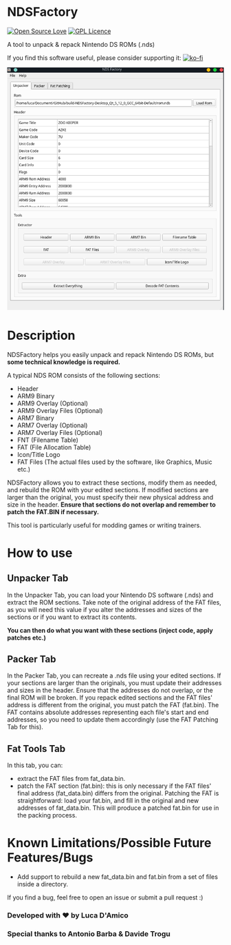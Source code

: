 # NDSFactory
[![Open Source Love](https://badges.frapsoft.com/os/v1/open-source.svg?v=103)](https://github.com/ellerbrock/open-source-badges/)
[![GPL Licence](https://badges.frapsoft.com/os/gpl/gpl.png?v=103)](https://opensource.org/licenses/GPL-3.0/)


A tool to unpack &amp; repack Nintendo DS ROMs (.nds)

If you find this software useful, please consider supporting it: 
[![ko-fi](https://www.ko-fi.com/img/githubbutton_sm.svg)](https://ko-fi.com/Z8Z511SOI)

![screenshot](https://raw.githubusercontent.com/Luca1991/NDSFactory/master/screenshot.png)

# Description

NDSFactory helps you easily unpack and repack Nintendo DS ROMs, but **some technical knowledge is required.**

A typical NDS ROM consists of the following sections:
* Header
* ARM9 Binary
* ARM9 Overlay (Optional)
* ARM9 Overlay Files (Optional)
* ARM7 Binary
* ARM7 Overlay (Optional)
* ARM7 Overlay Files (Optional)
* FNT (Filename Table)
* FAT (File Allocation Table)
* Icon/Title Logo
* FAT Files (The actual files used by the software, like Graphics, Music etc.)

NDSFactory allows you to extract these sections, modify them as needed, and rebuild the ROM with your edited sections. If modified sections are larger than the original, you must specify their new physical address and size in the header. **Ensure that sections do not overlap and remember to patch the FAT.BIN if necessary.**

This tool is particularly useful for modding games or writing trainers.

# How to use

## Unpacker Tab
In the Unpacker Tab, you can load your Nintendo DS software (.nds) and extract the ROM sections. Take note of the original address of the FAT files, as you will need this value if you alter the addresses and sizes of the sections or if you want to extract its contents.

**You can then do what you want with these sections (inject code, apply patches etc.)**

## Packer Tab
In the Packer Tab, you can recreate a .nds file using your edited sections. If your sections are larger than the originals, you must update their addresses and sizes in the header. Ensure that the addresses do not overlap, or the final ROM will be broken. If you repack edited sections and the FAT files' address is different from the original, you must patch the FAT (fat.bin). The FAT contains absolute addresses representing each file's start and end addresses, so you need to update them accordingly (use the FAT Patching Tab for this).

## Fat Tools Tab
In this tab, you can:
* extract the FAT files from fat_data.bin.
* patch the FAT section (fat.bin): this is only necessary if the FAT files' final address (fat_data.bin) differs from the original. Patching the FAT is straightforward: load your fat.bin, and fill in the original and new addresses of fat_data.bin. This will produce a patched fat.bin for use in the packing process.

# Known Limitations/Possible Future Features/Bugs

* Add support to rebuild a new fat_data.bin and fat.bin from a set of files inside a directory.

If you find a bug, feel free to open an issue or submit a pull request :)

### Developed with ❤ by Luca D'Amico
### Special thanks to Antonio Barba & Davide Trogu
